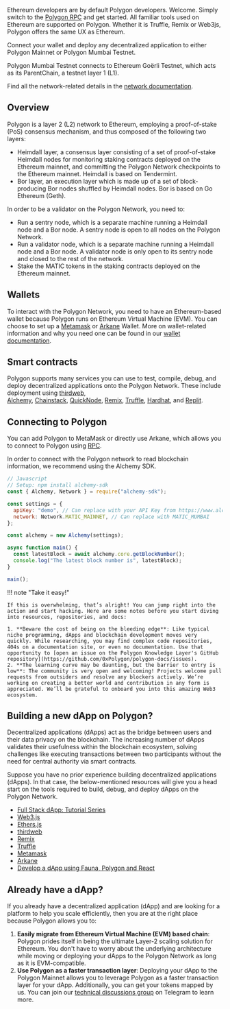 Ethereum developers are by default Polygon developers. Welcome. Simply switch to the [Polygon RPC](https://polygon-rpc.com/) and get started. All familiar tools used on Ethereum are supported on Polygon. Whether it is Truffle, Remix or Web3js, Polygon offers the same UX as Ethereum.

Connect your wallet and deploy any decentralized application to either Polygon Mainnet or Polygon Mumbai Testnet. 

Polygon Mumbai Testnet connects to Ethereum Goërli Testnet, which acts as its ParentChain, a testnet layer 1 (L1). 

Find all the network-related details in the [network documentation](https://github.com/0xPolygon/wiki/blob/master/docs/pos/reference/rpc-endpoints.md).


## Overview

Polygon is a layer 2 (L2) network to Ethereum, employing a proof-of-stake (PoS) consensus mechanism, and thus composed of the following two layers:

  - Heimdall layer, a consensus layer consisting of a set of proof-of-stake Heimdall nodes for monitoring staking contracts deployed on the Ethereum mainnet, and committing the Polygon Network checkpoints to the Ethereum mainnet. Heimdall is based on Tendermint.
  - Bor layer, an execution layer which  is made up of a set of block-producing Bor nodes shuffled by Heimdall nodes. Bor is based on Go Ethereum (Geth).

In order to be a validator on the Polygon Network, you need to:

- Run a sentry node, which is a separate machine running a Heimdall node and a Bor node. A sentry node is open to all nodes on the Polygon Network.
- Run a validator node, which is a separate machine running a Heimdall node and a Bor node. A validator node is only open to its sentry node and closed to the rest of the network.
- Stake the MATIC tokens in the staking contracts deployed on the Ethereum mainnet.

## Wallets

To interact with the Polygon Network, you need to have an Ethereum-based wallet because Polygon runs on Ethereum Virtual Machine (EVM). You can choose to set up a [Metamask](https://github.com/0xPolygon/wiki/blob/master/docs/tools/wallets/metamask/overview.md) or [Arkane](https://github.com/0xPolygon/wiki/blob/master/docs/develop/wallets/arkane/intro_arkane.md) Wallet. More on wallet-related information and why you need one can be found in our [wallet documentation](https://docs.polygon.technology/docs/develop/wallets/getting-started).

## Smart contracts

Polygon supports many services you can use to test, compile, debug, and deploy decentralized applications onto the Polygon Network. These include deployment using [thirdweb](https://github.com/0xPolygon/wiki/blob/master/docs/develop/thirdweb.md), [Alchemy](https://github.com/0xPolygon/wiki/blob/master/docs/develop/alchemy.md), [Chainstack](https://github.com/0xPolygon/wiki/blob/master/docs/develop/chainstack.md), [QuickNode](https://github.com/0xPolygon/wiki/blob/master/docs/develop/quicknode.md), [Remix](https://github.com/0xPolygon/wiki/blob/master/docs/develop/remix.md), [Truffle](https://github.com/0xPolygon/wiki/blob/master/docs/develop/truffle.md), [Hardhat](https://github.com/0xPolygon/wiki/blob/master/docs/develop/hardhat.md), and [Replit](https://github.com/0xPolygon/wiki/blob/master/docs/develop/replit.md).

## Connecting to Polygon

You can add Polygon to MetaMask or directly use Arkane, which allows you to connect to Polygon using [RPC](https://docs.polygon.technology/docs/tools/wallets/metamask/config-polygon-on-metamask/).

In order to connect with the Polygon network to read blockchain information, we recommend using the Alchemy SDK.

```js
// Javascript
// Setup: npm install alchemy-sdk
const { Alchemy, Network } = require("alchemy-sdk");

const settings = {
  apiKey: "demo", // Can replace with your API Key from https://www.alchemy.com
  network: Network.MATIC_MAINNET, // Can replace with MATIC_MUMBAI
};

const alchemy = new Alchemy(settings);

async function main() {
  const latestBlock = await alchemy.core.getBlockNumber();
  console.log("The latest block number is", latestBlock);
}

main();
```

!!! note "Take it easy!"

    If this is overwhelming, that’s alright! You can jump right into the action and start hacking. Here are some notes before you start diving into resources, repositories, and docs:

    1. **Beware the cost of being on the bleeding edge**: Like typical niche programming, dApps and blockchain development moves very quickly. While researching, you may find complex code repositories, 404s on a documentation site, or even no documentation. Use that opportunity to [open an issue on the Polygon Knowledge Layer's GitHub repository](https://github.com/0xPolygon/polygon-docs/issues).
    2. **The learning curve may be daunting, but the barrier to entry is low**: The community is very open and welcoming! Projects welcome pull requests from outsiders and resolve any blockers actively. We’re working on creating a better world and contribution in any form is appreciated. We’ll be grateful to onboard you into this amazing Web3 ecosystem.

## Building a new dApp on Polygon?

Decentralized applications (dApps) act as the bridge between users and their data privacy on the blockchain. The increasing number of dApps validates their usefulness within the blockchain ecosystem, solving challenges like executing transactions between two participants without the need for central authority via smart contracts.

Suppose you have no prior experience building decentralized applications (dApps). In that case, the below-mentioned resources will give you a head start on the tools required to build, debug, and deploy dApps on the Polygon Network.

- [Full Stack dApp: Tutorial Series](https://kauri.io/full-stack-dapp-tutorial-series/5b8e401ee727370001c942e3/c)
- [Web3.js](https://www.dappuniversity.com/articles/web3-js-intro)
- [Ethers.js](https://docs.ethers.io/v5/)
- [thirdweb](https://portal.thirdweb.com)
- [Remix](https://docs.polygon.technology/docs/develop/remix/)
- [Truffle](https://docs.polygon.technology/docs/develop/truffle)
- [Metamask](https://docs.polygon.technology/docs/tools/wallets/metamask/overview)
- [Arkane](https://docs.polygon.technology/docs/develop/wallets/arkane/intro)
- [Develop a dApp using Fauna, Polygon and React](https://docs.polygon.technology/docs/develop/dapp-fauna-polygon-react)

## Already have a dApp?

If you already have a decentralized application (dApp) and are looking for a platform to help you scale efficiently, then you are at the right place because Polygon allows you to:

1. **Easily migrate from Ethereum Virtual Machine (EVM) based chain**: Polygon prides itself in being the ultimate Layer-2 scaling solution for Ethereum. You don't have to worry about the underlying architecture while moving or deploying your dApps to the Polygon Network as long as it is EVM-compatible.
2. **Use Polygon as a faster transaction layer**: Deploying your dApp to the Polygon Mainnet allows you to leverage Polygon as a faster transaction layer for your dApp. Additionally, you can get your tokens mapped by us. You can join our [technical discussions group](http://bit.ly/matic-technical-group) on Telegram to learn more.
